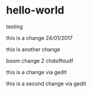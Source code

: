 # hello-world
testing

this is a change 24/01/2017

this is another change

boom change 2
chdsifhiudf

this is a change via gedit

this is a second change via gedit
